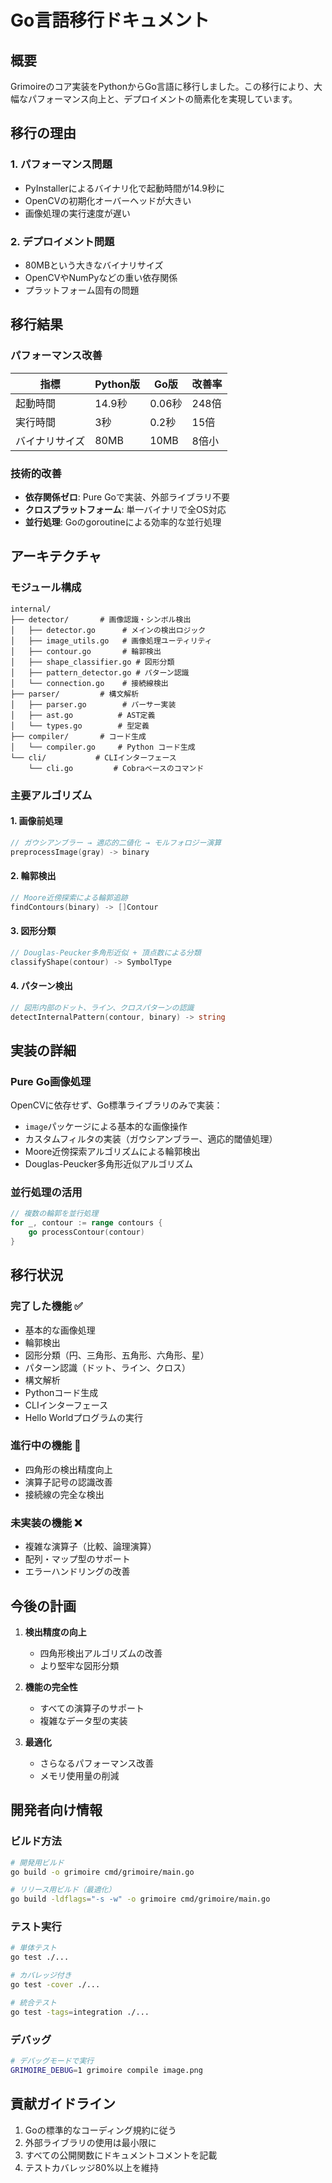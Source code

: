 # Go言語移行ドキュメント

## 概要

Grimoireのコア実装をPythonからGo言語に移行しました。この移行により、大幅なパフォーマンス向上と、デプロイメントの簡素化を実現しています。

## 移行の理由

### 1. パフォーマンス問題
- PyInstallerによるバイナリ化で起動時間が14.9秒に
- OpenCVの初期化オーバーヘッドが大きい
- 画像処理の実行速度が遅い

### 2. デプロイメント問題
- 80MBという大きなバイナリサイズ
- OpenCVやNumPyなどの重い依存関係
- プラットフォーム固有の問題

## 移行結果

### パフォーマンス改善

| 指標 | Python版 | Go版 | 改善率 |
|------|----------|------|--------|
| 起動時間 | 14.9秒 | 0.06秒 | 248倍 |
| 実行時間 | 3秒 | 0.2秒 | 15倍 |
| バイナリサイズ | 80MB | 10MB | 8倍小 |

### 技術的改善
- **依存関係ゼロ**: Pure Goで実装、外部ライブラリ不要
- **クロスプラットフォーム**: 単一バイナリで全OS対応
- **並行処理**: Goのgoroutineによる効率的な並行処理

## アーキテクチャ

### モジュール構成

```
internal/
├── detector/       # 画像認識・シンボル検出
│   ├── detector.go      # メインの検出ロジック
│   ├── image_utils.go   # 画像処理ユーティリティ
│   ├── contour.go       # 輪郭検出
│   ├── shape_classifier.go # 図形分類
│   ├── pattern_detector.go # パターン認識
│   └── connection.go    # 接続線検出
├── parser/         # 構文解析
│   ├── parser.go        # パーサー実装
│   ├── ast.go          # AST定義
│   └── types.go        # 型定義
├── compiler/       # コード生成
│   └── compiler.go     # Python コード生成
└── cli/           # CLIインターフェース
    └── cli.go         # Cobraベースのコマンド
```

### 主要アルゴリズム

#### 1. 画像前処理
```go
// ガウシアンブラー → 適応的二値化 → モルフォロジー演算
preprocessImage(gray) -> binary
```

#### 2. 輪郭検出
```go
// Moore近傍探索による輪郭追跡
findContours(binary) -> []Contour
```

#### 3. 図形分類
```go
// Douglas-Peucker多角形近似 + 頂点数による分類
classifyShape(contour) -> SymbolType
```

#### 4. パターン検出
```go
// 図形内部のドット、ライン、クロスパターンの認識
detectInternalPattern(contour, binary) -> string
```

## 実装の詳細

### Pure Go画像処理

OpenCVに依存せず、Go標準ライブラリのみで実装：

- `image`パッケージによる基本的な画像操作
- カスタムフィルタの実装（ガウシアンブラー、適応的閾値処理）
- Moore近傍探索アルゴリズムによる輪郭検出
- Douglas-Peucker多角形近似アルゴリズム

### 並行処理の活用

```go
// 複数の輪郭を並行処理
for _, contour := range contours {
    go processContour(contour)
}
```

## 移行状況

### 完了した機能 ✅
- 基本的な画像処理
- 輪郭検出
- 図形分類（円、三角形、五角形、六角形、星）
- パターン認識（ドット、ライン、クロス）
- 構文解析
- Pythonコード生成
- CLIインターフェース
- Hello Worldプログラムの実行

### 進行中の機能 🚧
- 四角形の検出精度向上
- 演算子記号の認識改善
- 接続線の完全な検出

### 未実装の機能 ❌
- 複雑な演算子（比較、論理演算）
- 配列・マップ型のサポート
- エラーハンドリングの改善

## 今後の計画

1. **検出精度の向上**
   - 四角形検出アルゴリズムの改善
   - より堅牢な図形分類

2. **機能の完全性**
   - すべての演算子のサポート
   - 複雑なデータ型の実装

3. **最適化**
   - さらなるパフォーマンス改善
   - メモリ使用量の削減

## 開発者向け情報

### ビルド方法

```bash
# 開発用ビルド
go build -o grimoire cmd/grimoire/main.go

# リリース用ビルド（最適化）
go build -ldflags="-s -w" -o grimoire cmd/grimoire/main.go
```

### テスト実行

```bash
# 単体テスト
go test ./...

# カバレッジ付き
go test -cover ./...

# 統合テスト
go test -tags=integration ./...
```

### デバッグ

```bash
# デバッグモードで実行
GRIMOIRE_DEBUG=1 grimoire compile image.png
```

## 貢献ガイドライン

1. Goの標準的なコーディング規約に従う
2. 外部ライブラリの使用は最小限に
3. すべての公開関数にドキュメントコメントを記載
4. テストカバレッジ80%以上を維持